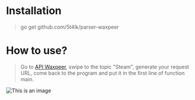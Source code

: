 # Installation
> go get github.com/5t4lk/parser-waxpeer
# How to use?
> Go to [API Waxpeer](https://api.waxpeer.com/docs/#/), swipe to the topic "Steam", generate your request URL, come back to the program and put it in the first line of function main.

![This is an image](https://yt3.ggpht.com/pTe1waId_oJINiD0KuHlB1K2T4i6ydEGVFtNA4f_K8XdMWnKGPuXqHNnebZANiaZo6sRqqix_Q=s900-c-k-c0x00ffffff-no-rj)
